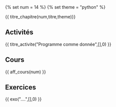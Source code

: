 
{% set num = 14 %}
{% set theme = "python" %}

{{ titre_chapitre(num,titre,theme)}}
 
## Activités 

{{ titre_activite("Programme comme donnée",[],0) }}

## Cours

{{ aff_cours(num) }}


## Exercices

{{ exo("....",[],0) }}

